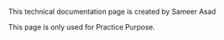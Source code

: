 This technical documentation page is created by Sameer Asad

This page is only used for Practice Purpose.